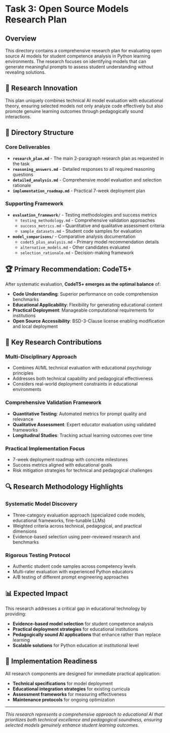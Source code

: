 # Task 3: Open Source Models Research Plan

## Overview
This directory contains a comprehensive research plan for evaluating open source AI models for student competence analysis in Python learning environments. The research focuses on identifying models that can generate meaningful prompts to assess student understanding without revealing solutions.

## 🎯 Research Innovation
This plan uniquely combines technical AI model evaluation with educational theory, ensuring selected models not only analyze code effectively but also promote genuine learning outcomes through pedagogically sound interactions.

## 📂 Directory Structure

### Core Deliverables
- **`research_plan.md`** - The main 2-paragraph research plan as requested in the task
- **`reasoning_answers.md`** - Detailed responses to all required reasoning questions
- **`detailed_analysis.md`** - Comprehensive model evaluation and selection rationale
- **`implementation_roadmap.md`** - Practical 7-week deployment plan

### Supporting Framework
- **`evaluation_framework/`** - Testing methodologies and success metrics
  - `testing_methodology.md` - Comprehensive validation approaches
  - `success_metrics.md` - Quantitative and qualitative assessment criteria
  - `sample_datasets.md` - Student code samples for evaluation
- **`model_comparisons/`** - Comparative analysis documentation
  - `codet5_plus_analysis.md` - Primary model recommendation details
  - `alternative_models.md` - Other candidates evaluated
  - `selection_rationale.md` - Decision-making framework

## 🏆 Primary Recommendation: CodeT5+

After systematic evaluation, **CodeT5+ emerges as the optimal balance** of:
- **Code Understanding**: Superior performance on code comprehension benchmarks
- **Educational Applicability**: Flexibility for generating educational content
- **Practical Deployment**: Manageable computational requirements for institutions
- **Open Source Accessibility**: BSD-3-Clause license enabling modification and local deployment

## 🌟 Key Research Contributions

### Multi-Disciplinary Approach
- Combines AI/ML technical evaluation with educational psychology principles
- Addresses both technical capability and pedagogical effectiveness
- Considers real-world deployment constraints in educational environments

### Comprehensive Validation Framework
- **Quantitative Testing**: Automated metrics for prompt quality and relevance
- **Qualitative Assessment**: Expert educator evaluation using validated frameworks
- **Longitudinal Studies**: Tracking actual learning outcomes over time

### Practical Implementation Focus
- 7-week deployment roadmap with concrete milestones
- Success metrics aligned with educational goals
- Risk mitigation strategies for technical and pedagogical challenges

## 🔍 Research Methodology Highlights

### Systematic Model Discovery
- Three-category evaluation approach (specialized code models, educational frameworks, fine-tunable LLMs)
- Weighted criteria across technical, pedagogical, and practical dimensions
- Evidence-based selection using peer-reviewed research and benchmarks

### Rigorous Testing Protocol
- Authentic student code samples across competency levels
- Multi-rater evaluation with experienced Python educators
- A/B testing of different prompt engineering approaches

## 📊 Expected Impact

This research addresses a critical gap in educational technology by providing:
- **Evidence-based model selection** for student competence analysis
- **Practical deployment strategies** for educational institutions
- **Pedagogically sound AI applications** that enhance rather than replace learning
- **Scalable solutions** for Python education at institutional level

## 🚀 Implementation Readiness

All research components are designed for immediate practical application:
- **Technical specifications** for model deployment
- **Educational integration strategies** for existing curricula
- **Assessment frameworks** for measuring effectiveness
- **Maintenance protocols** for ongoing optimization

---

*This research represents a comprehensive approach to educational AI that prioritizes both technical excellence and pedagogical soundness, ensuring selected models genuinely enhance student learning outcomes.*
